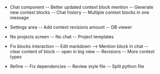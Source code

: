 - Chat component
-- Better updated context block mention
-- Generate new context blocks
-- Chat history
-- Multiple context blocks in one message

- Settings area
-- Add context revisions amount
-- DB viewer

- No projects screen
-- No chat 
-- Project templates

- Fix blocks interaction
-- Edit markdown
--> Mention block in chat
-- clear content of block
-- open in big view
-- Revisions
-- More context types

- Refine
-- Fix dependencies
-- Review style file
-- Split python file